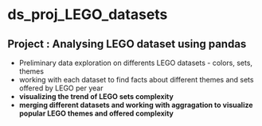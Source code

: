 # ds_proj_LEGO_datasets
## Project : Analysing LEGO dataset using pandas  
- Preliminary data exploration on differents LEGO datasets - colors, sets, themes
- working with each dataset to find facts about different themes and sets offered by LEGO per year
- **visualizing the trend of LEGO sets complexity**
- **merging different datasets and working with aggragation to visualize popular LEGO themes and offered complexity**
